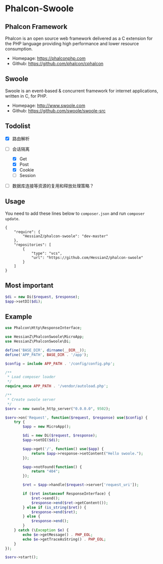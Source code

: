 # Phalcon-Swoole


## Phalcon Framework
Phalcon is an open source web framework delivered as a C extension for the PHP language providing high performance and lower resource consumption.

* Homepage: https://phalconphp.com
* Github: https://github.com/phalcon/cphalcon


## Swoole
Swoole is an event-based & concurrent framework for internet applications, written in C, for PHP.

* Homepage: http://www.swoole.com
* Github: https://github.com/swoole/swoole-src


## Todolist
- [x] 路由解析
- [ ] 会话隔离
    - [x] Get
    - [x] Post
    - [x] Cookie
    - [ ] Session
- [ ] 数据库连接等资源的复用和释放处理策略？


## Usage
You need to add these lines below to `composer.json` and run `composer update`.
```
{
    "require": {
        "HessianZ/phalcon-swoole": "dev-master"
    },
    "repositories": [
        {
            "type": "vcs",
            "url": "https://github.com/HessianZ/phalcon-swoole"
        }
    ]
}
```

## Most important

```php
$di = new Di($request, $response);
$app->setDI($di);

```

## Example
```php
use Phalcon\Http\ResponseInterface;

use HessianZ\PhalconSwoole\MicroApp;
use HessianZ\PhalconSwoole\Di;

define('BASE_DIR', dirname(__DIR__));
define('APP_PATH', BASE_DIR . '/app');

$config = include APP_PATH . '/config/config.php';

/**
 * Load composer loader
 */
require_once APP_PATH . '/vendor/autoload.php';

/**
 * Create swoole server
 */
$serv = new swoole_http_server("0.0.0.0", 9502);

$serv->on('Request', function($request, $response) use($config) {
    try {
        $app = new MicroApp();

        $di = new Di($request, $response);
        $app->setDI($di);

        $app->get('/', function() use($app) {
            return $app->response->setContent("Hello swoole.");
        });

        $app->notFound(function() {
            return "404";
        });

        $ret = $app->handle($request->server['request_uri']);

        if ($ret instanceof ResponseInterface) {
            $ret->send();
            $response->end($ret->getContent());
        } else if (is_string($ret)) {
            $response->end($ret);
        } else {
            $response->end();
        }
    } catch (\Exception $e) {
        echo $e->getMessage() . PHP_EOL;
        echo $e->getTraceAsString() . PHP_EOL;
    }
});

$serv->start();

```

